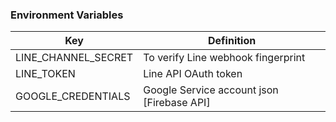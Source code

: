 ### Environment Variables

| Key                 | Definition                                 |
| ------------------- | ------------------------------------------ |
| LINE_CHANNEL_SECRET | To verify Line webhook fingerprint         |
| LINE_TOKEN          | Line API OAuth token                       |
| GOOGLE_CREDENTIALS  | Google Service account json [Firebase API] |
